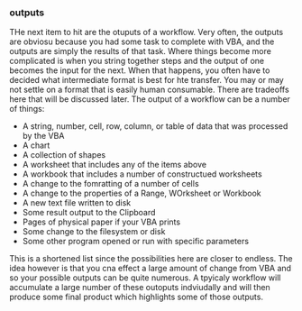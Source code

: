 ### outputs

THe next item to hit are the otuputs of a workflow. Very often, the outputs are obviosu because you had some task to complete with VBA, and the outputs are simply the results of that task. Where things become more complicated is when you string together steps and the output of one becomes the input for the next. When that happens, you often have to decided what intermediate format is best for hte transfer. You may or may not settle on a format that is easily human consumable. There are tradeoffs here that will be discussed later. The output of a workflow can be a number of things:

- A string, number, cell, row, column, or table of data that was processed by the VBA
- A chart
- A collection of shapes
- A worksheet that includes any of the items above
- A workbook that includes a number of constructued worksheets
- A change to the fomratting of a number of cells
- A change to the properties of a Range, WOrksheet or Workbook
- A new text file written to disk
- Some result output to the Clipboard
- Pages of physical paper if your VBA prints
- Some change to the filesystem or disk
- Some other program opened or run with specific parameters

This is a shortened list since the possibilities here are closer to endless. The idea however is that you cna effect a large amount of change from VBA and so your possible outputs can be quite numerous. A tpyicaly workflow will accumulate a large number of these outoputs indviudally and will then produce some final product which highlights some of those outputs.
